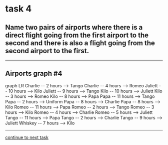 # task 4

## Name two pairs of airports where there is a direct flight going from the first airport to the second and there is also a flight going from the second airport to the first.

---

## Airports graph #4
<div></div>
<div class="mermaid-access">
graph LR
  Charlie -- 2 hours --> Tango
  Charlie -- 4 hours --> Romeo
  Juliett -- 10 hours --> Kilo
  Juliett -- 9 hours --> Tango
  Kilo -- 10 hours --> Juliett
  Kilo -- 3 hours --> Romeo
  Kilo -- 8 hours --> Papa
  Papa -- 11 hours --> Tango
  Papa -- 2 hours --> Uniform
  Papa -- 8 hours --> Charlie
  Papa -- 8 hours --> Kilo
  Romeo -- 11 hours --> Papa
  Romeo -- 2 hours --> Tango
  Romeo -- 3 hours --> Kilo
  Romeo -- 4 hours --> Charlie
  Romeo -- 5 hours --> Juliett
  Tango -- 11 hours --> Papa
  Tango -- 2 hours --> Charlie
  Tango -- 9 hours --> Juliett
  Whiskey -- 7 hours --> Kilo
</div>

---

[continue to next task](./task5-t.html)

<!-- Required scripts for MermaidAccess -->
<script src="https://combinatronics.com/mermaid-js/mermaid/release/8.8.4/dist/mermaid.min.js"></script>
<script src="mermaid-access-elm.js"></script>
<script src="mermaid-access.js"></script>
<script>
mermaidAccess.go(mermaidAccess.textMode, mermaidAccess.displayAccessibleOnly)
</script>
